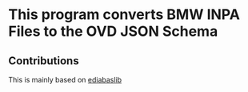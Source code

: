 # This program converts BMW INPA Files to the OVD JSON Schema



## Contributions

This is mainly based on [ediabaslib](https://github.com/uholeschak/ediabaslib)
